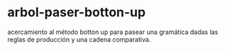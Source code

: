 # arbol-paser-botton-up
acercamiento al método botton up para pasear una gramática dadas las reglas de producción y una cadena comparativa.

